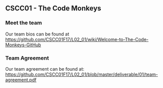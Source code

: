 ## CSCC01 - The Code Monkeys

### Meet the team
Our team bios can be found at https://github.com/CSCC01F17/L02_01/wiki/Welcome-to-The-Code-Monkeys-GitHub

### Team Agreement
Our team agreement can be found at: https://github.com/CSCC01F17/L02_01/blob/master/deliverable/01/team-agreement.pdf
